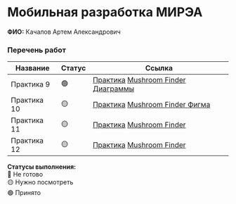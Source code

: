 # Мобильная разработка МИРЭА
**ФИО:** Качалов Артем Александрович

### Перечень работ

Название            | Статус | Ссылка
--------------------|--------|--------
Практика 9 | 🟢 | <a href="https://github.com/Artyomka334/Lesson1/tree/master/MovieProject">Практика</a> <a href="https://github.com/Artyomka334/Lesson1/tree/master/MushroomFinder"> Mushroom Finder </a> <a href="https://github.com/Artyomka334/Lesson1/tree/master/MushroomFinder#readme">Диаграммы</a>
Практика 10 | 🟡 | <a href="https://github.com/Artyomka334/Lesson1/tree/master/Lesson10">Практика</a> <a href="https://github.com/Artyomka334/Lesson1/tree/master/MushroomFinder"> Mushroom Finder </a> <a href="https://www.figma.com/design/flN9bnZP0MuWJ9Yr8u1IXp/Untitled?node-id=0-1&node-type=canvas&t=deonXJ4zfme8sB0M-0e">Фигма</a>
Практика 11 | 🟡 | <a href="https://github.com/Artyomka334/Lesson1/tree/master/Lesson11">Практика</a> <a href="https://github.com/Artyomka334/Lesson1/tree/master/MushroomFinder"> Mushroom Finder </a>
Практика 12 | 🟡 | <a href="https://github.com/Artyomka334/Lesson1/tree/master/Lesson12">Практика</a> <a href="https://github.com/Artyomka334/Lesson1/tree/master/MushroomFinder"> Mushroom Finder </a>

**Статусы выполнения:** <br>
🔴 Не готово <br>
🟡 Нужно посмотреть <br>
🟢 Принято <br>
